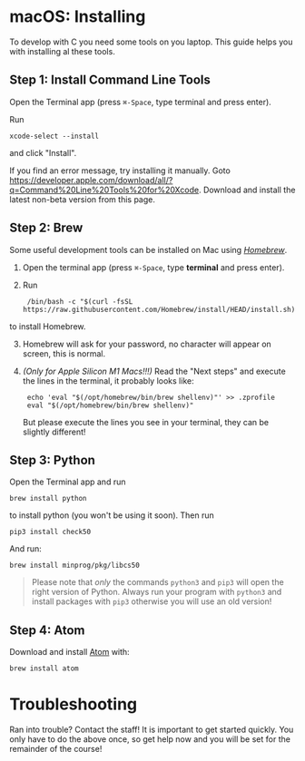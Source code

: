 # macOS: Installing

To develop with C you need some tools on you laptop. This guide helps you with installing al these tools.


## Step 1: Install Command Line Tools

Open the Terminal app (press `⌘-Space`, type terminal and press enter).

Run

    xcode-select --install

and click "Install".

If you find an error message, try installing it manually.
Goto <https://developer.apple.com/download/all/?q=Command%20Line%20Tools%20for%20Xcode>.
Download and install the latest non-beta version from this page.


## Step 2: Brew

Some useful development tools can be installed on Mac using [_Homebrew_](https://brew.sh/).

1. Open the terminal app (press `⌘-Space`, type **terminal** and press enter).

2. Run

        /bin/bash -c "$(curl -fsSL https://raw.githubusercontent.com/Homebrew/install/HEAD/install.sh)"

to install Homebrew.

3. Homebrew will ask for your password, no character will appear on screen, this is normal.

4. _(Only for Apple Silicon M1 Macs!!!)_ Read the "Next steps" and execute the lines in the terminal, it probably looks like:

        echo 'eval "$(/opt/homebrew/bin/brew shellenv)"' >> .zprofile
        eval "$(/opt/homebrew/bin/brew shellenv)"

    But please execute the lines you see in your terminal, they can be slightly different!


## Step 3: Python

Open the Terminal app and run

    brew install python

to install python (you won't be using it soon). Then run

    pip3 install check50

And run:

    brew install minprog/pkg/libcs50

> Please note that _only_ the commands `python3` and `pip3` will open the right version of Python.
> Always run your program with `python3` and install packages with `pip3` otherwise you will use an old version!

## Step 4: Atom


Download and install [Atom](https://atom.io/) with:

    brew install atom


# Troubleshooting

Ran into trouble? Contact the staff! It is important to get started quickly. You only have to do the above once, so get help now and you will be set for the remainder of the course!
